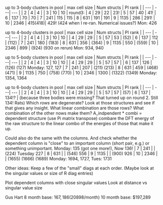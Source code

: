 up to 3-body clusters in pool
| max cell size | Num structs | PI rank |
| ---           |          ---| ---     |
| 2             | 4           | 4       |
| 3             | 10          | 10      | round3:
| 4             | 29          | 22      |  23!
| 5             | 57          | 40      |  41!
| 6             | 137         | 70      |  70
| 7             | 241         | 115     |  115
| 8             | 631         | 191     |  191
| 9             | 1135        | 286     |  291!
| 10            | 2346        | 415(418)|  429! (424 when I re-ran. Numerical issues?) Mon: 426

up to 4-body clusters in pool
| max cell size | Num structs | PI rank |
| ---           |          ---| ---     |
| 2             | 4           | 4       |
| 3             | 10          | 10      |
| 4             | 29          | 29      |
| 5             | 57          | 53      | (52)
| 6             | 137         | 112     | (112)
| 7             | 241         | 180     | (183)
| 8             | 631         | 356     | (364)
| 9             | 1135        | 550     | (559)
| 10            | 2346        | 899     | (924) (930 on rerun) Mon: 934, 940

up to 5-body clusters in pool
| max cell size | Num structs | PI rank |
| ---           |          ---| ---     |
| 2             | 4           | 4       |
| 3             | 10          | 10      |
| 4             | 29          | 29      |
| 5             | 57          | 57      |
| 6             | 137         | 126     | (126)  (127) Monday: 127, 127
| 7             | 241         | 207     | (211)  (213)
| 8             | 631         | 459     | (468)  (471)
| 9             | 1135        | 750     | (758)  (770)
| 10            | 2346        | 1300    | (1322) (1349) Monday: 1354, 1364

up to 6-body clusters in pool
| max cell size | Num structs | PI rank |
| ---           |          ---| ---     |
| 2             | 4           | 4       |
| 3             | 10          | 10      |
| 4             | 29          | 29      |
| 5             | 57          | 57      | (57)
| 6             | 137         | 134!?   | (because three bodies were missing? That turned up on round 2. Still 134! Rats)
Which *rows* are degenerate? Look at those structures and see if that gives any insight.
What linear combination are those rows? What combination of the other nows make them?
A_indpendent * combi = dependent structure (use Pi matrix transpose) combare the DFT energy of the raw structure to the linear combo of the energies of those that make it up.

Could also do the same with the columns. And check whether the dependent column is "close" to an important column (short pair, e.g.) or something unimportant.
                                                 Monday: 135 (got one more!), Now 136!
| 7             | 241         |         |  (224) Tuesday 227
| 8             | 631         |         |  (546)         556
| 9             | 1135        |         |  (900)         926
| 10            | 2346        |         |  (1655) (1666) (1689) Monday: 1694, 1727, Tues: 1731

Other ideas:
Keep a few of the "small" diags at each order. (Maybe look at the singular values or size of R diag entries)

Plot dependent columns with close singular values
Look at distance vs singular value size


Gus Hart
8 month base: $167,186 ($20898/month)
10 month base: $197,289